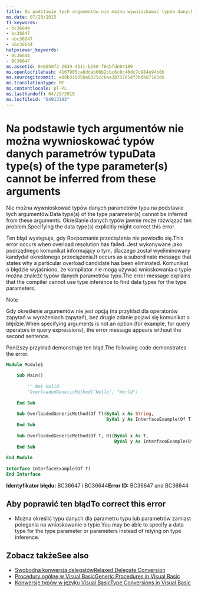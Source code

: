 ```yaml
---
title: Na podstawie tych argumentów nie można wywnioskować typów danych parametrów typu
ms.date: 07/20/2015
f1_keywords:
- bc36644
- bc36647
- vbc36647
- vbc36644
helpviewer_keywords:
- BC36644
- BC36647
ms.assetid: 0e0050f2-2039-4311-b260-f0ebfde84189
ms.openlocfilehash: 4167905ca6ddab66b2cbc6c8c40dc7c984e94b8b
ms.sourcegitcommit: e08b319358a8025cc6aa38737854f7bdb87183d6
ms.translationtype: MT
ms.contentlocale: pl-PL
ms.lasthandoff: 04/29/2019
ms.locfileid: "64913192"
---
```

# <a name="data-types-of-the-type-parameters-cannot-be-inferred-from-these-arguments"></a><span data-ttu-id="c5c7f-102">Na podstawie tych argumentów nie można wywnioskować typów danych parametrów typu</span><span class="sxs-lookup"><span data-stu-id="c5c7f-102">Data type(s) of the type parameter(s) cannot be inferred from these arguments</span></span>
<span data-ttu-id="c5c7f-103">Nie można wywnioskować typów danych parametrów typu na podstawie tych argumentów.</span><span class="sxs-lookup"><span data-stu-id="c5c7f-103">Data type(s) of the type parameter(s) cannot be inferred from these arguments.</span></span> <span data-ttu-id="c5c7f-104">Określanie danych typów jawnie może rozwiązać ten problem.</span><span class="sxs-lookup"><span data-stu-id="c5c7f-104">Specifying the data type(s) explicitly might correct this error.</span></span>  
  
 <span data-ttu-id="c5c7f-105">Ten błąd występuje, gdy Rozpoznanie przeciążenia nie powiodło się.</span><span class="sxs-lookup"><span data-stu-id="c5c7f-105">This error occurs when overload resolution has failed.</span></span> <span data-ttu-id="c5c7f-106">Jest wykonywane jako podrzędnego komunikat informujący o tym, dlaczego został wyeliminowany kandydat określonego przeciążenia.</span><span class="sxs-lookup"><span data-stu-id="c5c7f-106">It occurs as a subordinate message that states why a particular overload candidate has been eliminated.</span></span> <span data-ttu-id="c5c7f-107">Komunikat o błędzie wyjaśniono, że kompilator nie mogą używać wnioskowania o typie można znaleźć typów danych parametrów typu.</span><span class="sxs-lookup"><span data-stu-id="c5c7f-107">The error message explains that the compiler cannot use type inference to find data types for the type parameters.</span></span>  
  
> [!NOTE]
>  <span data-ttu-id="c5c7f-108">Gdy określenie argumentów nie jest opcją (na przykład dla operatorów zapytań w wyrażeniach zapytań), bez drugie zdanie pojawi się komunikat o błędzie.</span><span class="sxs-lookup"><span data-stu-id="c5c7f-108">When specifying arguments is not an option (for example, for query operators in query expressions), the error message appears without the second sentence.</span></span>  
  
 <span data-ttu-id="c5c7f-109">Poniższy przykład demonstruje ten błąd.</span><span class="sxs-lookup"><span data-stu-id="c5c7f-109">The following code demonstrates the error.</span></span>  
  
```vb  
Module Module1  
  
    Sub Main()  
  
        '' Not Valid.  
        'OverloadedGenericMethod("Hello", "World")  
  
    End Sub  
  
    Sub OverloadedGenericMethod(Of T)(ByVal x As String,   
                                      ByVal y As InterfaceExample(Of T))  
    End Sub  
  
    Sub OverloadedGenericMethod(Of T, R)(ByVal x As T,   
                                         ByVal y As InterfaceExample(Of R))  
    End Sub  
  
End Module  
  
Interface InterfaceExample(Of T)  
End Interface  
```  
  
 <span data-ttu-id="c5c7f-110">**Identyfikator błędu:** BC36647 i BC36644</span><span class="sxs-lookup"><span data-stu-id="c5c7f-110">**Error ID:** BC36647 and BC36644</span></span>  
  
## <a name="to-correct-this-error"></a><span data-ttu-id="c5c7f-111">Aby poprawić ten błąd</span><span class="sxs-lookup"><span data-stu-id="c5c7f-111">To correct this error</span></span>  
  
- <span data-ttu-id="c5c7f-112">Można określić typu danych dla parametru typu lub parametrów zamiast polegania na wnioskowanie o typie.</span><span class="sxs-lookup"><span data-stu-id="c5c7f-112">You may be able to specify a data type for the type parameter or parameters instead of relying on type inference.</span></span>  
  
## <a name="see-also"></a><span data-ttu-id="c5c7f-113">Zobacz także</span><span class="sxs-lookup"><span data-stu-id="c5c7f-113">See also</span></span>

- [<span data-ttu-id="c5c7f-114">Swobodna konwersja delegatów</span><span class="sxs-lookup"><span data-stu-id="c5c7f-114">Relaxed Delegate Conversion</span></span>](../../../visual-basic/programming-guide/language-features/delegates/relaxed-delegate-conversion.md)
- [<span data-ttu-id="c5c7f-115">Procedury ogólne w Visual Basic</span><span class="sxs-lookup"><span data-stu-id="c5c7f-115">Generic Procedures in Visual Basic</span></span>](../../../visual-basic/programming-guide/language-features/data-types/generic-procedures.md)
- [<span data-ttu-id="c5c7f-116">Konwersje typów w języku Visual Basic</span><span class="sxs-lookup"><span data-stu-id="c5c7f-116">Type Conversions in Visual Basic</span></span>](../../../visual-basic/programming-guide/language-features/data-types/type-conversions.md)
